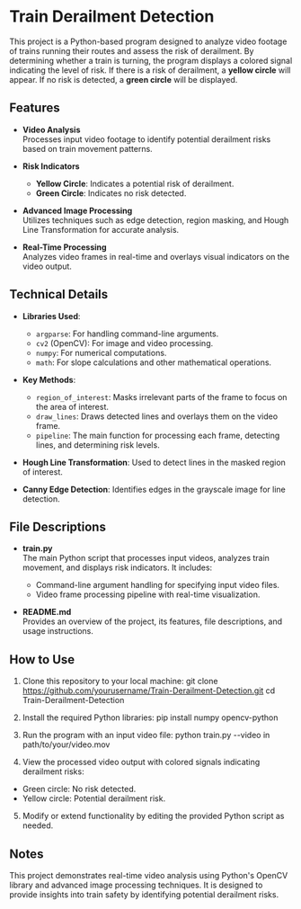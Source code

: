 # Train Derailment Detection

This project is a Python-based program designed to analyze video footage of trains running their routes and assess the risk of derailment. By determining whether a train is turning, the program displays a colored signal indicating the level of risk. If there is a risk of derailment, a **yellow circle** will appear. If no risk is detected, a **green circle** will be displayed.

## Features

- **Video Analysis**  
  Processes input video footage to identify potential derailment risks based on train movement patterns.
  
- **Risk Indicators**  
  - **Yellow Circle**: Indicates a potential risk of derailment.
  - **Green Circle**: Indicates no risk detected.

- **Advanced Image Processing**  
  Utilizes techniques such as edge detection, region masking, and Hough Line Transformation for accurate analysis.

- **Real-Time Processing**  
  Analyzes video frames in real-time and overlays visual indicators on the video output.

## Technical Details

- **Libraries Used**:
  - `argparse`: For handling command-line arguments.
  - `cv2` (OpenCV): For image and video processing.
  - `numpy`: For numerical computations.
  - `math`: For slope calculations and other mathematical operations.

- **Key Methods**:
  - `region_of_interest`: Masks irrelevant parts of the frame to focus on the area of interest.
  - `draw_lines`: Draws detected lines and overlays them on the video frame.
  - `pipeline`: The main function for processing each frame, detecting lines, and determining risk levels.

- **Hough Line Transformation**: Used to detect lines in the masked region of interest.
- **Canny Edge Detection**: Identifies edges in the grayscale image for line detection.

## File Descriptions

- **train.py**  
  The main Python script that processes input videos, analyzes train movement, and displays risk indicators. It includes:
  - Command-line argument handling for specifying input video files.
  - Video frame processing pipeline with real-time visualization.

- **README.md**  
  Provides an overview of the project, its features, file descriptions, and usage instructions.

## How to Use

1. Clone this repository to your local machine:
git clone https://github.com/yourusername/Train-Derailment-Detection.git
cd Train-Derailment-Detection

2. Install the required Python libraries:
pip install numpy opencv-python

3. Run the program with an input video file:
python train.py --video in path/to/your/video.mov

4. View the processed video output with colored signals indicating derailment risks:
- Green circle: No risk detected.
- Yellow circle: Potential derailment risk.

5. Modify or extend functionality by editing the provided Python script as needed.

## Notes

This project demonstrates real-time video analysis using Python's OpenCV library and advanced image processing techniques. It is designed to provide insights into train safety by identifying potential derailment risks.
